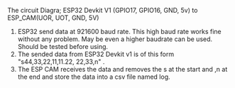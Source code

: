 The circuit Diagra;
ESP32 Devkit V1 (GPIO17, GPIO16, GND, 5v) to ESP_CAM(UOR, UOT, GND, 5V)


1. ESP32 send data at 921600 baud rate. This high baud rate works fine without any problem. May be even a higher baudrate can be used. Should be tested before using.
2. The sended data from ESP32 Devkit v1 is of this form   "s44,33,22,11,11.22, 22,33,n" .
3. The ESP CAM receives the data and removes the s at the start and ,n at the end and store the data into a csv file named log.

